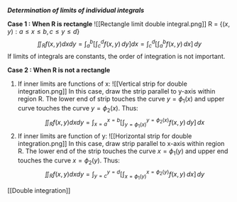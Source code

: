 
_**Determination of limits of individual integrals**_

**Case 1 : When R is rectangle**
![[Rectangle limit double integral.png]]
R = $\{ (x,y): a\leq x \leq b, c\leq y\leq d \}$
$$
\iint_{R}f(x,y)dxdy=\int _{a}^{b} \left[ \int _{c}^{d}f(x,y) \, dy  \right]dx = \int _{c}^{d} \left[ \int _{a}^{b}f(x,y) \, dx  \right]\, dy 
$$
If limits of integrals are constants, the order of integration is not important.

**Case 2 : When R is not a rectangle**
1. If inner limits are functions of x:
![[Vertical strip for double integration.png]]
In this case, draw the strip parallel to y-axis within region R.
The lower end of strip touches the curve $y=\phi_{1}(x)$ and upper curve touches the curve $y=\phi_{2}(x)$.
Thus:
$$
\iint_{R}f(x,y)dxdy=\int _{x=a}^{x=b}\left[ \int _{y=\phi_{1}(x)}^{y=\phi_{2}(x)}f(x,y) \, dy  \right] \, dx 
$$
2. If inner limits are function of y:
![[Horizontal strip for double integration.png]]
In this case, draw strip parallel to x-axis within region R.
The lower end of the strip touches the curve $x=\phi_{1}(y)$ and upper end touches the curve $x=\phi_{2}(y)$.
Thus:
$$
\iint_{R}f(x,y)dxdy=\int _{y=c}^{y=d}\left[ \int _{x=\phi_{1}(y)}^{x=\phi_{2}(y)} f(x,y)\, dx  \right] \, dy 
$$

[[Double integration]]